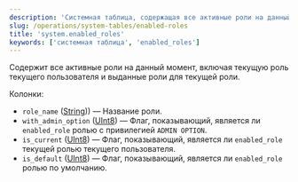 ```yaml
---
description: 'Системная таблица, содержащая все активные роли на данный момент, включая текущую роль текущего пользователя и выданные роли для текущей роли'
slug: /operations/system-tables/enabled-roles
title: 'system.enabled_roles'
keywords: ['системная таблица', 'enabled_roles']
---
```


Содержит все активные роли на данный момент, включая текущую роль текущего пользователя и выданные роли для текущей роли.

Колонки:

- `role_name` ([String](../../sql-reference/data-types/string.md))) — Название роли.
- `with_admin_option` ([UInt8](/sql-reference/data-types/int-uint#integer-ranges)) — Флаг, показывающий, является ли `enabled_role` ролью с привилегией `ADMIN OPTION`.
- `is_current` ([UInt8](/sql-reference/data-types/int-uint#integer-ranges)) — Флаг, показывающий, является ли `enabled_role` текущей ролью текущего пользователя.
- `is_default` ([UInt8](/sql-reference/data-types/int-uint#integer-ranges)) — Флаг, показывающий, является ли `enabled_role` ролью по умолчанию.
